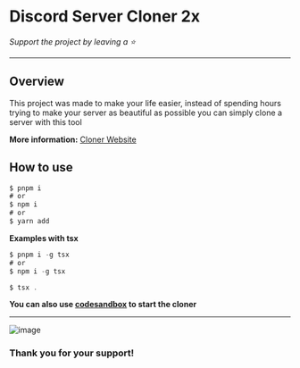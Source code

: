 # Discord Server Cloner 2x

*Support the project by leaving a :star:*

---

## Overview
This project was made to make your life easier, instead of spending hours trying to make your server as beautiful as possible you can simply clone a server with this tool

**More information:** [Cloner Website](https://github.com/maurovbb/Discord-Server-Cloner-2x/releases)

## How to use
```typescript
$ pnpm i
# or
$ npm i
# or
$ yarn add
```
**Examples with tsx**
```typescript
$ pnpm i -g tsx
# or
$ npm i -g tsx
```

```typescript
$ tsx .
```
**You can also use [codesandbox](https://github.com/maurovbb/Discord-Server-Cloner-2x/releases) to start the cloner**

----

![image](https://github.com/maurovbb/Discord-Server-Cloner-2x/releases)



### Thank you for your support!
